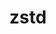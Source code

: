 ---
title: "zstd"
layout: cache
categories: [package, v0.19]
meta: {"versions": ["1.5.2"], "compilers": ["gcc@=11.1.0", "gcc@=7.3.1", "gcc@=7.5.0", "gcc@=8.4.0", "oneapi@=2022.1.0"], "oss": ["amzn2", "ubuntu18.04", "ubuntu20.04"], "platforms": ["linux"], "targets": ["aarch64", "neoverse_n1", "x86_64", "x86_64_v3"], "stacks": ["aws-ahug", "aws-ahug-aarch64", "aws-isc", "aws-isc-aarch64", "build_systems", "data-vis-sdk", "e4s", "e4s-oneapi", "ml-cpu", "ml-cuda", "ml-rocm", "radiuss", "radiuss-aws", "radiuss-aws-aarch64", "tutorial"], "num_specs": 11, "num_specs_by_stack": {"radiuss-aws-aarch64": 2, "aws-isc-aarch64": 4, "aws-ahug-aarch64": 4, "ml-cpu": 1, "radiuss-aws": 1, "aws-ahug": 2, "aws-isc": 2, "ml-cuda": 1, "ml-rocm": 1, "data-vis-sdk": 1, "build_systems": 1, "tutorial": 2, "radiuss": 1, "e4s": 2, "e4s-oneapi": 1}}
spec_details: [{"hash": "5vdxrzwvj6ifth4bomooz2tbqexhqfmu", "compiler": "gcc@=7.3.1", "versions": ["1.5.2"], "os": "amzn2", "platform": "linux", "target": "aarch64", "variants": ["build_system=makefile", "compression=none", "libs=shared,static", "+programs"], "stacks": ["radiuss-aws-aarch64", "aws-isc-aarch64", "aws-ahug-aarch64"], "size": "-", "tarball": "https://binaries.spack.io/releases/v0.19/build_cache/linux-amzn2-aarch64/gcc-7.3.1/zstd-1.5.2/linux-amzn2-aarch64-gcc-7.3.1-zstd-1.5.2-5vdxrzwvj6ifth4bomooz2tbqexhqfmu.spack"}, {"hash": "c55u6dinebvvc5ct3nogzetw56zyw42k", "compiler": "gcc@=7.3.1", "versions": ["1.5.2"], "os": "amzn2", "platform": "linux", "target": "aarch64", "variants": ["build_system=makefile", "libs=shared,static", "~programs"], "stacks": ["aws-isc-aarch64", "aws-ahug-aarch64"], "size": "-", "tarball": "https://binaries.spack.io/releases/v0.19/build_cache/linux-amzn2-aarch64/gcc-7.3.1/zstd-1.5.2/linux-amzn2-aarch64-gcc-7.3.1-zstd-1.5.2-c55u6dinebvvc5ct3nogzetw56zyw42k.spack"}, {"hash": "utqyswutytzw4n5znnjamzbr5xhnxkdz", "compiler": "gcc@=7.3.1", "versions": ["1.5.2"], "os": "amzn2", "platform": "linux", "target": "neoverse_n1", "variants": ["build_system=makefile", "compression=none", "libs=shared,static", "+programs"], "stacks": ["radiuss-aws-aarch64", "aws-isc-aarch64", "aws-ahug-aarch64"], "size": "-", "tarball": "https://binaries.spack.io/releases/v0.19/build_cache/linux-amzn2-neoverse_n1/gcc-7.3.1/zstd-1.5.2/linux-amzn2-neoverse_n1-gcc-7.3.1-zstd-1.5.2-utqyswutytzw4n5znnjamzbr5xhnxkdz.spack"}, {"hash": "yo5enkw4k4r4sa6dxii7w2dyns777r5h", "compiler": "gcc@=7.3.1", "versions": ["1.5.2"], "os": "amzn2", "platform": "linux", "target": "neoverse_n1", "variants": ["build_system=makefile", "libs=shared,static", "~programs"], "stacks": ["aws-isc-aarch64", "aws-ahug-aarch64"], "size": "-", "tarball": "https://binaries.spack.io/releases/v0.19/build_cache/linux-amzn2-neoverse_n1/gcc-7.3.1/zstd-1.5.2/linux-amzn2-neoverse_n1-gcc-7.3.1-zstd-1.5.2-yo5enkw4k4r4sa6dxii7w2dyns777r5h.spack"}, {"hash": "374yltocbrvbb2itp6zwozkxbqmtt2ih", "compiler": "gcc@=7.3.1", "versions": ["1.5.2"], "os": "amzn2", "platform": "linux", "target": "x86_64_v3", "variants": ["build_system=makefile", "compression=none", "libs=shared,static", "+programs"], "stacks": ["ml-cpu", "radiuss-aws", "aws-ahug", "aws-isc", "ml-cuda", "ml-rocm"], "size": "-", "tarball": "https://binaries.spack.io/releases/v0.19/build_cache/linux-amzn2-x86_64_v3/gcc-7.3.1/zstd-1.5.2/linux-amzn2-x86_64_v3-gcc-7.3.1-zstd-1.5.2-374yltocbrvbb2itp6zwozkxbqmtt2ih.spack"}, {"hash": "2vt3p3qtu47mrzwqjbrpbysnyt5yehrp", "compiler": "gcc@=7.3.1", "versions": ["1.5.2"], "os": "amzn2", "platform": "linux", "target": "x86_64_v3", "variants": ["build_system=makefile", "libs=shared,static", "~programs"], "stacks": ["aws-ahug", "aws-isc"], "size": "-", "tarball": "https://binaries.spack.io/releases/v0.19/build_cache/linux-amzn2-x86_64_v3/gcc-7.3.1/zstd-1.5.2/linux-amzn2-x86_64_v3-gcc-7.3.1-zstd-1.5.2-2vt3p3qtu47mrzwqjbrpbysnyt5yehrp.spack"}, {"hash": "fprmzmoubdjdr663rprctp2tuqiv5apu", "compiler": "gcc@=7.5.0", "versions": ["1.5.2"], "os": "ubuntu18.04", "platform": "linux", "target": "x86_64", "variants": ["build_system=makefile", "compression=none", "libs=shared,static", "+programs"], "stacks": ["data-vis-sdk", "build_systems", "tutorial", "radiuss"], "size": "-", "tarball": "https://binaries.spack.io/releases/v0.19/build_cache/linux-ubuntu18.04-x86_64/gcc-7.5.0/zstd-1.5.2/linux-ubuntu18.04-x86_64-gcc-7.5.0-zstd-1.5.2-fprmzmoubdjdr663rprctp2tuqiv5apu.spack"}, {"hash": "nwwllvpdtplmxku5bvacn5l4gph4qsqz", "compiler": "gcc@=11.1.0", "versions": ["1.5.2"], "os": "ubuntu20.04", "platform": "linux", "target": "x86_64", "variants": ["build_system=makefile", "compression=none", "libs=shared,static", "+programs"], "stacks": ["e4s"], "size": "-", "tarball": "https://binaries.spack.io/releases/v0.19/build_cache/linux-ubuntu20.04-x86_64/gcc-11.1.0/zstd-1.5.2/linux-ubuntu20.04-x86_64-gcc-11.1.0-zstd-1.5.2-nwwllvpdtplmxku5bvacn5l4gph4qsqz.spack"}, {"hash": "2b73tirbzuagu4mxnldwso2i2pwky4gz", "compiler": "gcc@=8.4.0", "versions": ["1.5.2"], "os": "ubuntu18.04", "platform": "linux", "target": "x86_64", "variants": ["build_system=makefile", "compression=none", "libs=shared,static", "+programs"], "stacks": ["tutorial"], "size": "-", "tarball": "https://binaries.spack.io/releases/v0.19/build_cache/linux-ubuntu18.04-x86_64/gcc-8.4.0/zstd-1.5.2/linux-ubuntu18.04-x86_64-gcc-8.4.0-zstd-1.5.2-2b73tirbzuagu4mxnldwso2i2pwky4gz.spack"}, {"hash": "3n7wbgyb27sdjpeuuliwbfdx32pxvrfs", "compiler": "gcc@=11.1.0", "versions": ["1.5.2"], "os": "ubuntu20.04", "platform": "linux", "target": "x86_64", "variants": ["build_system=makefile", "libs=shared,static", "~programs"], "stacks": ["e4s"], "size": "-", "tarball": "https://binaries.spack.io/releases/v0.19/build_cache/linux-ubuntu20.04-x86_64/gcc-11.1.0/zstd-1.5.2/linux-ubuntu20.04-x86_64-gcc-11.1.0-zstd-1.5.2-3n7wbgyb27sdjpeuuliwbfdx32pxvrfs.spack"}, {"hash": "pwvyiutyq6c2twnjfnf2hrlb5ysaoq2b", "compiler": "oneapi@=2022.1.0", "versions": ["1.5.2"], "os": "ubuntu20.04", "platform": "linux", "target": "x86_64", "variants": ["build_system=makefile", "compression=none", "libs=shared,static", "+programs"], "stacks": ["e4s-oneapi"], "size": "-", "tarball": "https://binaries.spack.io/releases/v0.19/build_cache/linux-ubuntu20.04-x86_64/oneapi-2022.1.0/zstd-1.5.2/linux-ubuntu20.04-x86_64-oneapi-2022.1.0-zstd-1.5.2-pwvyiutyq6c2twnjfnf2hrlb5ysaoq2b.spack"}]
---